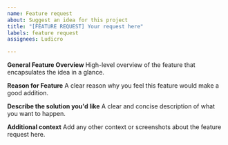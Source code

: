 ```yaml
---
name: Feature request
about: Suggest an idea for this project
title: "[FEATURE REQUEST] Your request here"
labels: feature request
assignees: Ludicro

---
```


**General Feature Overview**
High-level overview of the feature that encapsulates the idea in a glance.

**Reason for Feature**
A clear reason why you feel this feature would make a good addition.

**Describe the solution you'd like**
A clear and concise description of what you want to happen.

**Additional context**
Add any other context or screenshots about the feature request here.
